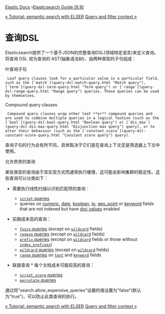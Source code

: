 

[Elastic Docs](/guide/) ›[Elasticsearch Guide [8.9]](index.md)

[« Tutorial: semantic search with ELSER](semantic-search-elser.md) [Query
and filter context »](query-filter-context.md)

# 查询DSL

Elasticsearch提供了一个基于JSON的完整查询DSL(领域特定语言)来定义查询。将查询 DSL 视为查询的 AST(抽象语法树)，由两种类型的子句组成：

叶查询子句

     Leaf query clauses look for a particular value in a particular field, such as the [`match`](query-dsl-match-query.html "Match query"), [`term`](query-dsl-term-query.html "Term query") or [`range`](query-dsl-range-query.html "Range query") queries. These queries can be used by themselves. 
Compound query clauses

     Compound query clauses wrap other leaf **or** compound queries and are used to combine multiple queries in a logical fashion (such as the [`bool`](query-dsl-bool-query.html "Boolean query") or [`dis_max`](query-dsl-dis-max-query.html "Disjunction max query") query), or to alter their behaviour (such as the [`constant_score`](query-dsl-constant-score-query.html "Constant score query") query). 

查询子句的行为会有所不同，具体取决于它们是在查询上下文还是筛选器上下文中使用。

允许昂贵的查询

    

某些类型的查询由于其实现方式而通常执行缓慢，这可能会影响集群的稳定性。这些查询可以分类如下：

* 需要执行线性扫描以识别匹配项的查询：

    * [`script` queries](query-dsl-script-query.html "Script query")
    * queries on [numeric](number.html "Numeric field types"), [date](date.html "Date field type"), [boolean](boolean.html "Boolean field type"), [ip](ip.html "IP field type"), [geo_point](geo-point.html "Geopoint field type") or [keyword](keyword.html "Keyword type family") fields that are not indexed but have [doc values](doc-values.html "doc_values") enabled 

* 前期成本高的查询：

    * [`fuzzy` queries](query-dsl-fuzzy-query.html "Fuzzy query") (except on [`wildcard`](keyword.html#wildcard-field-type "Wildcard field type") fields) 
    * [`regexp` queries](query-dsl-regexp-query.html "Regexp query") (except on [`wildcard`](keyword.html#wildcard-field-type "Wildcard field type") fields) 
    * [`prefix` queries](query-dsl-prefix-query.html "Prefix query") (except on [`wildcard`](keyword.html#wildcard-field-type "Wildcard field type") fields or those without [`index_prefixes`](index-prefixes.html "index_prefixes")) 
    * [`wildcard` queries](query-dsl-wildcard-query.html "Wildcard query") (except on [`wildcard`](keyword.html#wildcard-field-type "Wildcard field type") fields) 
    * [`range` queries](query-dsl-range-query.html "Range query") on [`text`](text.html "Text type family") and [`keyword`](keyword.html "Keyword type family") fields 

* 联接查询 * 每个文档成本可能较高的查询：

    * [`script_score` queries](query-dsl-script-score-query.html "Script score query")
    * [`percolate` queries](query-dsl-percolate-query.html "Percolate query")

通过将"search.allow_expensive_queries"设置的值设置为"false"(默认为"true")，可以防止此类查询的执行。

[« Tutorial: semantic search with ELSER](semantic-search-elser.md) [Query
and filter context »](query-filter-context.md)
